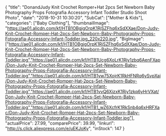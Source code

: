 {
	"title": "DonandJudy Knit Crochet Romper+Hat 2pcs Set Newborn Baby Photography Props Fotografia Accessory Infant Toddler Studio Shoot Photo",
	"date": "2018-10-31 10:30:20",
	"SubCat": ["Mother & Kids"],
	"categories": ["Baby Clothing"],
	"thumbnailImage": "https://ae01.alicdn.com/kf/HTB1OBgjgOrpK1RjSZFhq6xSdXXae/Don-Judy-Knit-Crochet-Romper-Hat-2pcs-Set-Newborn-Baby-Photography-Props-Fotografia-Accessory-Infant-Toddler.jpg_220x220.jpg",
	"BigImage": ["https://ae01.alicdn.com/kf/HTB1OBgjgOrpK1RjSZFhq6xSdXXae/Don-Judy-Knit-Crochet-Romper-Hat-2pcs-Set-Newborn-Baby-Photography-Props-Fotografia-Accessory-Infant-Toddler.jpg","https://ae01.alicdn.com/kf/HTB1Ucg6XoLrK1Rjy1zbq6AenFXap/Don-Judy-Knit-Crochet-Romper-Hat-2pcs-Set-Newborn-Baby-Photography-Props-Fotografia-Accessory-Infant-Toddler.jpg","https://ae01.alicdn.com/kf/HTB1yw75XojrK1RkHFNRq6ySvpXai/Don-Judy-Knit-Crochet-Romper-Hat-2pcs-Set-Newborn-Baby-Photography-Props-Fotografia-Accessory-Infant-Toddler.jpg","https://ae01.alicdn.com/kf/HTB1vvQ6XizxK1Rjy1zkq6yHrVXat/Don-Judy-Knit-Crochet-Romper-Hat-2pcs-Set-Newborn-Baby-Photography-Props-Fotografia-Accessory-Infant-Toddler.jpg","https://ae01.alicdn.com/kf/HTB1_wZ6XcfrK1RkSnb4q6xHRFXac/Don-Judy-Knit-Crochet-Romper-Hat-2pcs-Set-Newborn-Baby-Photography-Props-Fotografia-Accessory-Infant-Toddler.jpg"],
	"actualPrice": 27.99,
	"comparePrice": 39.99,
	"linkurl": "http://s.click.aliexpress.com/e/uEKJoKy",
	"inStock": 147
}
